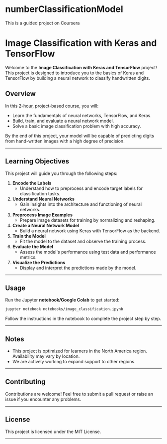 # numberClassificationModel
This is a guided project on Coursera 
# Image Classification with Keras and TensorFlow

Welcome to the **Image Classification with Keras and TensorFlow** project! This project is designed to introduce you to the basics of Keras and TensorFlow by building a neural network to classify handwritten digits.

## Overview
In this 2-hour, project-based course, you will:
- Learn the fundamentals of neural networks, TensorFlow, and Keras.
- Build, train, and evaluate a neural network model.
- Solve a basic image classification problem with high accuracy.

By the end of this project, your model will be capable of predicting digits from hand-written images with a high degree of precision.

---

## Learning Objectives
This project will guide you through the following steps:

1. **Encode the Labels**
   - Understand how to preprocess and encode target labels for classification tasks.
2. **Understand Neural Networks**
   - Gain insights into the architecture and functioning of neural networks.
3. **Preprocess Image Examples**
   - Prepare image datasets for training by normalizing and reshaping.
4. **Create a Neural Network Model**
   - Build a neural network using Keras with TensorFlow as the backend.
5. **Train the Model**
   - Fit the model to the dataset and observe the training process.
6. **Evaluate the Model**
   - Assess the model's performance using test data and performance metrics.
7. **Visualize the Predictions**
   - Display and interpret the predictions made by the model.

---

## Usage
Run the Jupyter **notebook/Google Colab** to get started:
```bash
jupyter notebook notebooks/image_classification.ipynb
```
Follow the instructions in the notebook to complete the project step by step.

---

## Notes
- This project is optimized for learners in the North America region. Availability may vary by location.
- We are actively working to expand support to other regions.

---

## Contributing
Contributions are welcome! Feel free to submit a pull request or raise an issue if you encounter any problems.

---

## License
This project is licensed under the MIT License.

---


